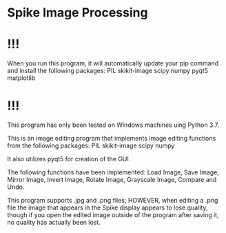 # Spike Image Processing
#  !!!
 When you run this program, it will automatically update your pip command and install the following packages:
   PIL
   skikit-image
   scipy
   numpy
   pyqt5
   matplotlib
#  !!!
This program has only been tested on Windows machines uing Python 3.7.

This is an image editing program that implements image editing functions from the following packages:
   PIL
   skikit-image
   scipy
   numpy

 It also utilizes pyqt5 for creation of the GUI.

 The following functions have been implemented:
   Load Image, Save Image, Mirror Image, Invert Image, Rotate Image, Grayscale Image, Compare and Undo.

 This program supports .jpg and .png files; HOWEVER, when editing a .png file the image that appears in the Spike display
 appears to lose quality, though if you open the edited image outside of the program after saving it, no quality has 
 actually been lost.
